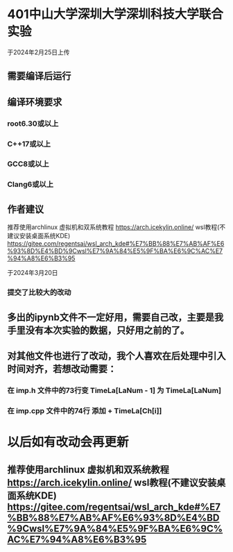 # 401中山大学深圳大学深圳科技大学联合实验
于2024年2月25日上传
## 需要编译后运行
## 编译环境要求
### root6.30或以上
### C++17或以上
### GCC8或以上
### Clang6或以上

## 作者建议
推荐使用archlinux 虚拟机和双系统教程 https://arch.icekylin.online/ wsl教程(不建议安装桌面系统KDE) https://gitee.com/regentsai/wsl_arch_kde#%E7%BB%88%E7%AB%AF%E6%93%8D%E4%BD%9Cwsl%E7%9A%84%E5%9F%BA%E6%9C%AC%E7%94%A8%E6%B3%95

于2024年3月20日
### 提交了比较大的改动
## 多出的ipynb文件不一定好用，需要自己改，主要是我手里没有本次实验的数据，只好用之前的了。
## 对其他文件也进行了改动，我个人喜欢在后处理中引入时间对齐，若想改动需要：
### 在 imp.h 文件中的73行变 TimeLa[LaNum - 1] 为 TimeLa[LaNum]
### 在 imp.cpp 文件中的74行 添加 + TimeLa[Ch[i]]

# 以后如有改动会再更新
## 推荐使用archlinux 虚拟机和双系统教程 https://arch.icekylin.online/ wsl教程(不建议安装桌面系统KDE) https://gitee.com/regentsai/wsl_arch_kde#%E7%BB%88%E7%AB%AF%E6%93%8D%E4%BD%9Cwsl%E7%9A%84%E5%9F%BA%E6%9C%AC%E7%94%A8%E6%B3%95
